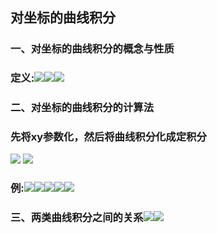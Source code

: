 ## 对坐标的曲线积分
### 一、对坐标的曲线积分的概念与性质
### 定义:![](assets/markdown-img-paste-20180517184712804.png)![](assets/markdown-img-paste-20180517184724404.png)![](assets/markdown-img-paste-20180517184735106.png)

### 二、对坐标的曲线积分的计算法

### 先将xy参数化，然后将曲线积分化成定积分
![](assets/markdown-img-paste-20180517185110439.png)
![](assets/markdown-img-paste-20180517185155942.png)

### 例:![](assets/markdown-img-paste-20180517193735759.png)![](assets/markdown-img-paste-20180517193746516.png)![](assets/markdown-img-paste-20180517193756532.png)![](assets/markdown-img-paste-20180517193807907.png)![](assets/markdown-img-paste-20180517193817636.png)

### 三、两类曲线积分之间的关系![](assets/markdown-img-paste-20180517193903711.png)![](assets/markdown-img-paste-2018051719391208.png)

